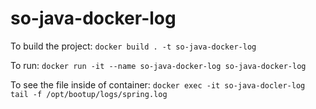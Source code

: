 # so-java-docker-log

To build the project:
`docker build . -t so-java-docker-log`

To run:
`docker run -it --name so-java-docker-log so-java-docker-log`

To see the file inside of container:
`docker exec -it so-java-docler-log tail -f /opt/bootup/logs/spring.log`
